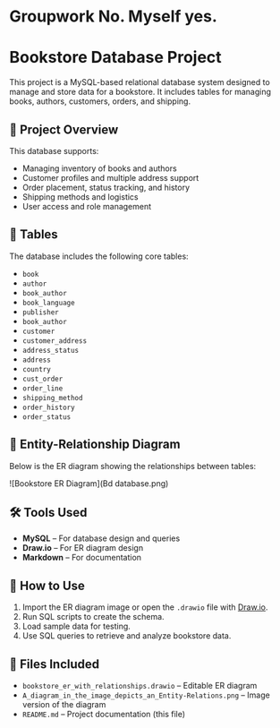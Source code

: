 # Groupwork No. Myself yes.
# Bookstore Database Project

This project is a MySQL-based relational database system designed to manage and store data for a bookstore. It includes tables for managing books, authors, customers, orders, and shipping.

## 📘 Project Overview

This database supports:
- Managing inventory of books and authors
- Customer profiles and multiple address support
- Order placement, status tracking, and history
- Shipping methods and logistics
- User access and role management

## 🧱 Tables

The database includes the following core tables:
- `book`
- `author`
- `book_author`
- `book_language`
- `publisher`
- `book_author`
- `customer`
- `customer_address`
- `address_status`
- `address`
- `country`
- `cust_order`
- `order_line`
- `shipping_method`
- `order_history`
- `order_status`

## 🔗 Entity-Relationship Diagram

Below is the ER diagram showing the relationships between tables:

![Bookstore ER Diagram](Bd database.png)

## 🛠️ Tools Used

- **MySQL** – For database design and queries
- **Draw.io** – For ER diagram design
- **Markdown** – For documentation

## 🚀 How to Use

1. Import the ER diagram image or open the `.drawio` file with [Draw.io](https://app.diagrams.net).
2. Run SQL scripts to create the schema.
3. Load sample data for testing.
4. Use SQL queries to retrieve and analyze bookstore data.

## 📂 Files Included

- `bookstore_er_with_relationships.drawio` – Editable ER diagram
- `A_diagram_in_the_image_depicts_an_Entity-Relations.png` – Image version of the diagram
- `README.md` – Project documentation (this file)
